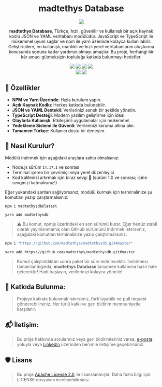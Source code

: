 <div align="center">
<h1>madtethys Database</h1>

![](https://github-readme-stats.vercel.app/api/pin/?username=madtethys&repo=madtethysdb&cache_seconds=86400&theme=react)

**madtethys Database**, Türkçe, hızlı, güvenilir ve kullanışlı bir açık kaynak kodlu JSON ve YAML veritabanı modülüdür. JavaScript ve TypeScript ile mükemmel uyum sağlar ve npm ile yarn üzerinde kolayca kullanılabilir. Geliştiricilere, en kullanışlı, mantıklı ve hızlı yerel veritabanlarını oluşturma konusunda sonuna kadar yardımcı olmayı amaçlar. Bu proje, herhangi bir kâr amacı gütmeksizin topluluğa katkıda bulunmayı hedefler.

![](https://img.shields.io/npm/l/madtethysdb?style=flat-square) ![](https://img.shields.io/npm/dt/madtethysdb?style=flat-square) ![](https://img.shields.io/bundlephobia/min/madtethysdb?style=flat-square) ![](https://img.shields.io/npm/v/madtethysdb?style=flat-square)<br/>
![](https://img.shields.io/github/stars/madtethys/madtethysdb?style=social) ![](https://img.shields.io/github/last-commit/madtethys/madtethysdb?style=flat-square)

</div>

## 🎈 Özellikler
- **NPM ve Yarn Üzerinde**: Hızla kurulum yapın.
- **Açık Kaynak Kodlu**: Herkes katkıda bulunabilir.
- **JSON ve YAML Destekli**: Verilerinizi esnek bir şekilde yönetin.
- **TypeScript Desteği**: Modern yazılım geliştirme için ideal.
- **Olaylarla Kullanışlı**: Etkileşimli uygulamalar için mükemmel.
- **Yedekleme Sistemi ile Güvenli**: Verilerinizi koruma altına alın.
- **Tamamen Türkçe**: Kullanıcı dostu bir deneyim.

## 🎀 Nasıl Kurulur?
Modülü indirmek için aşağıdaki araçlara sahip olmalısınız:

- Node.js sürüm `14.17.1` ve sonrası
- Terminal içeren bir çevrimiçi veya yerel düzenleyici
- Kod kalitenizi artırmak için biraz sevgi 💖 (sürüm 1.0 ve sonrası; içine sevginizi katmalısınız!)

Eğer yukarıdaki şartları sağlıyorsanız, modülü kurmak için terminalinize şu komutları yazıp çalıştırmalısınız:

```bash
npm i madtethysdb@latest
```
```bash
yarn add madtethysdb
```

> ⚠️ Bu komut, npmjs üzerindeki en son sürümü kurar. Eğer henüz stabil olarak yayınlanmamış olan GitHub sürümünü indirmek isterseniz, aşağıdaki komutları terminalinize yazıp çalıştırmalısınız.

```bash
npm i "https://github.com/madtethys/madtethysdb.git#master"
```
```bash
yarn add https://github.com/madtethys/madtethysdb.git#master
```

> Komut çalıştırıldıktan sonra paket bir süre indirilecektir. İndirilmesi tamamlandığında, **madtethys Database** tamamen kullanıma hazır hale gelecektir! Hadi başlayın, verilerinizi kolayca yönetin!

## 📝 Katkıda Bulunma:
> Projeye katkıda bulunmak isterseniz, fork'layabilir ve pull request gönderebilirsiniz. Her türlü katkı ve geri bildirim memnuniyetle karşılanır.

## 📬 İletişim:
> Bu proje hakkında sorularınız veya geri bildirimleriniz varsa, [e-posta](mailto:info@mdusova.com) yoluyla veya [LinkedIn](https://linkedin.com/in/mdusova) üzerinden benimle iletişime geçebilirsiniz.

## 🛡️ Lisans
> Bu proje [Apache License 2.0](LICENSE) ile lisanslanmıştır. Daha fazla bilgi için LICENSE dosyasını inceleyebilirsiniz.
